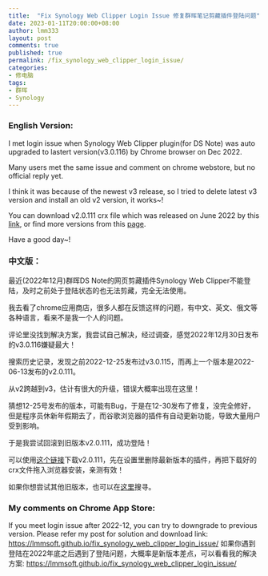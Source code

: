 ```yaml
---
title:  "Fix Synology Web Clipper Login Issue 修复群晖笔记剪藏插件登陆问题"
date: 2023-01-11T20:00:00+08:00
author: lmm333
layout: post
comments: true
published: true
permalink: /fix_synology_web_clipper_login_issue/
categories:
- 修电脑
tags:
- 群晖
- Synology
---
```


### English Version:

I met login issue when Synology Web Clipper plugin(for DS Note) was auto upgraded to lastert version(v3.0.116) by Chrome browser on Dec 2022.

Many users met the same issue and comment on chrome webstore, but no official reply yet.

I think it was because of the newest v3 release, so I tried to delete latest v3 version and install an old v2 version, it works~!

You can download v2.0.111 crx file which was released on June 2022 by this [link](https://www.crx4chrome.com/go.php?p=305957&i=pcfbfimijgibligmbglggnbiobgjgmbk&s=zs9xSBGT8DO2s&l=https%3A%2F%2Ff6.crx4chrome.com%2Fcrx.php%3Fi%3Dpcfbfimijgibligmbglggnbiobgjgmbk%26v%3D2.0.111), or find more versions from this [page](https://www.crx4chrome.com/history/10755/).

Have a good day~!

### 中文版：

最近(2022年12月)群晖DS Note的网页剪藏插件Synology Web Clipper不能登陆，及时之前处于登陆状态的也无法剪藏，完全无法使用。
<!--more-->
我去看了chrome应用商店，很多人都在反馈这样的问题，有中文、英文、俄文等各种语言，看来不是我一个人的问题。

评论里没找到解决方案，我尝试自己解决，经过调查，感觉2022年12月30日发布的v3.0.116嫌疑最大！

搜索历史记录，发现之前2022-12-25发布过v3.0.115，而再上一个版本是2022-06-13发布的v2.0.111。

从v2跨越到v3，估计有很大的升级，错误大概率出现在这里！

猜想12-25号发布的版本，可能有Bug，于是在12-30发布了修复，没完全修好，但是程序员休新年假期去了，而谷歌浏览器的插件有自动更新功能，导致大量用户受到影响。

于是我尝试回滚到旧版本v2.0.111，成功登陆！

可以使用[这个链接](https://www.crx4chrome.com/go.php?p=305957&i=pcfbfimijgibligmbglggnbiobgjgmbk&s=zs9xSBGT8DO2s&l=https%3A%2F%2Ff6.crx4chrome.com%2Fcrx.php%3Fi%3Dpcfbfimijgibligmbglggnbiobgjgmbk%26v%3D2.0.111)下载v2.0.111，先在设置里删除最新版本的插件，再把下载好的crx文件拖入浏览器安装，亲测有效！

如果你想尝试其他旧版本，也可以在[这里](https://www.crx4chrome.com/history/10755/)搜寻。

### My comments on Chrome App Store:

If you meet login issue after 2022-12, you can try to downgrade to previous version. Please refer my post for solution and download link: https://lmmsoft.github.io/fix_synology_web_clipper_login_issue/
如果你遇到登陆在2022年底之后遇到了登陆问题，大概率是新版本差点，可以看看我的解决方案: https://lmmsoft.github.io/fix_synology_web_clipper_login_issue/


